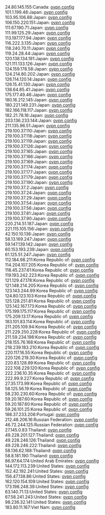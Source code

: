 24.80.145.155:Canada: [ovpn config](vpn/24_80_145_155.ovpn)  
101.1.199.48:Japan: [ovpn config](vpn/101_1_199_48.ovpn)  
103.95.106.88:Japan: [ovpn config](vpn/103_95_106_88.ovpn)  
106.150.220.151:Japan: [ovpn config](vpn/106_150_220_151.ovpn)  
111.67.190.71:Japan: [ovpn config](vpn/111_67_190_71.ovpn)  
111.99.125.29:Japan: [ovpn config](vpn/111_99_125_29.ovpn)  
113.197.177.94:Japan: [ovpn config](vpn/113_197_177_94.ovpn)  
116.222.3.135:Japan: [ovpn config](vpn/116_222_3_135.ovpn)  
118.240.70.11:Japan: [ovpn config](vpn/118_240_70_11.ovpn)  
119.24.28.44:Japan: [ovpn config](vpn/119_24_28_44.ovpn)  
120.138.134.191:Japan: [ovpn config](vpn/120_138_134_191.ovpn)  
121.111.133.126:Japan: [ovpn config](vpn/121_111_133_126.ovpn)  
124.159.178.58:Japan: [ovpn config](vpn/124_159_178_58.ovpn)  
124.214.80.202:Japan: [ovpn config](vpn/124_214_80_202.ovpn)  
126.114.120.14:Japan: [ovpn config](vpn/126_114_120_14.ovpn)  
126.15.41.130:Japan: [ovpn config](vpn/126_15_41_130.ovpn)  
138.64.85.41:Japan: [ovpn config](vpn/138_64_85_41.ovpn)  
175.177.49.46:Japan: [ovpn config](vpn/175_177_49_46.ovpn)  
180.16.212.145:Japan: [ovpn config](vpn/180_16_212_145.ovpn)  
180.221.149.231:Japan: [ovpn config](vpn/180_221_149_231.ovpn)  
182.166.118.117:Japan: [ovpn config](vpn/182_166_118_117.ovpn)  
182.21.78.16:Japan: [ovpn config](vpn/182_21_78_16.ovpn)  
203.136.233.144:Japan: [ovpn config](vpn/203_136_233_144.ovpn)  
211.135.96.51:Japan: [ovpn config](vpn/211_135_96_51.ovpn)  
219.100.37.110:Japan: [ovpn config](vpn/219_100_37_110.ovpn)  
219.100.37.118:Japan: [ovpn config](vpn/219_100_37_118.ovpn)  
219.100.37.119:Japan: [ovpn config](vpn/219_100_37_119.ovpn)  
219.100.37.126:Japan: [ovpn config](vpn/219_100_37_126.ovpn)  
219.100.37.165:Japan: [ovpn config](vpn/219_100_37_165.ovpn)  
219.100.37.166:Japan: [ovpn config](vpn/219_100_37_166.ovpn)  
219.100.37.169:Japan: [ovpn config](vpn/219_100_37_169.ovpn)  
219.100.37.174:Japan: [ovpn config](vpn/219_100_37_174.ovpn)  
219.100.37.177:Japan: [ovpn config](vpn/219_100_37_177.ovpn)  
219.100.37.179:Japan: [ovpn config](vpn/219_100_37_179.ovpn)  
219.100.37.190:Japan: [ovpn config](vpn/219_100_37_190.ovpn)  
219.100.37.2:Japan: [ovpn config](vpn/219_100_37_2.ovpn)  
219.100.37.24:Japan: [ovpn config](vpn/219_100_37_24.ovpn)  
219.100.37.29:Japan: [ovpn config](vpn/219_100_37_29.ovpn)  
219.100.37.54:Japan: [ovpn config](vpn/219_100_37_54.ovpn)  
219.100.37.56:Japan: [ovpn config](vpn/219_100_37_56.ovpn)  
219.100.37.81:Japan: [ovpn config](vpn/219_100_37_81.ovpn)  
219.100.37.90:Japan: [ovpn config](vpn/219_100_37_90.ovpn)  
220.214.51.187:Japan: [ovpn config](vpn/220_214_51_187.ovpn)  
221.115.105.156:Japan: [ovpn config](vpn/221_115_105_156.ovpn)  
42.150.10.136:Japan: [ovpn config](vpn/42_150_10_136.ovpn)  
58.13.169.247:Japan: [ovpn config](vpn/58_13_169_247.ovpn)  
59.147.139.142:Japan: [ovpn config](vpn/59_147_139_142.ovpn)  
60.153.193.239:Japan: [ovpn config](vpn/60_153_193_239.ovpn)  
61.125.51.247:Japan: [ovpn config](vpn/61_125_51_247.ovpn)  
112.184.98.211:Korea Republic of: [ovpn config](vpn/112_184_98_211.ovpn)  
114.204.107.205:Korea Republic of: [ovpn config](vpn/114_204_107_205.ovpn)  
118.45.237.61:Korea Republic of: [ovpn config](vpn/118_45_237_61.ovpn)  
119.193.242.223:Korea Republic of: [ovpn config](vpn/119_193_242_223.ovpn)  
121.129.47.178:Korea Republic of: [ovpn config](vpn/121_129_47_178.ovpn)  
121.148.214.205:Korea Republic of: [ovpn config](vpn/121_148_214_205.ovpn)  
123.143.244.99:Korea Republic of: [ovpn config](vpn/123_143_244_99.ovpn)  
124.80.123.103:Korea Republic of: [ovpn config](vpn/124_80_123_103.ovpn)  
125.128.251.81:Korea Republic of: [ovpn config](vpn/125_128_251_81.ovpn)  
125.142.167.173:Korea Republic of: [ovpn config](vpn/125_142_167_173.ovpn)  
175.199.175.117:Korea Republic of: [ovpn config](vpn/175_199_175_117.ovpn)  
175.209.13.17:Korea Republic of: [ovpn config](vpn/175_209_13_17.ovpn)  
183.101.83.114:Korea Republic of: [ovpn config](vpn/183_101_83_114.ovpn)  
211.205.109.94:Korea Republic of: [ovpn config](vpn/211_205_109_94.ovpn)  
211.229.250.228:Korea Republic of: [ovpn config](vpn/211_229_250_228.ovpn)  
211.59.234.198:Korea Republic of: [ovpn config](vpn/211_59_234_198.ovpn)  
218.155.76.168:Korea Republic of: [ovpn config](vpn/218_155_76_168.ovpn)  
218.239.183.210:Korea Republic of: [ovpn config](vpn/218_239_183_210.ovpn)  
220.117.16.55:Korea Republic of: [ovpn config](vpn/220_117_16_55.ovpn)  
220.126.219.30:Korea Republic of: [ovpn config](vpn/220_126_219_30.ovpn)  
220.83.128.89:Korea Republic of: [ovpn config](vpn/220_83_128_89.ovpn)  
222.108.229.120:Korea Republic of: [ovpn config](vpn/222_108_229_120.ovpn)  
222.236.10.35:Korea Republic of: [ovpn config](vpn/222_236_10_35.ovpn)  
222.99.9.227:Korea Republic of: [ovpn config](vpn/222_99_9_227.ovpn)  
27.35.173.99:Korea Republic of: [ovpn config](vpn/27_35_173_99.ovpn)  
58.125.56.19:Korea Republic of: [ovpn config](vpn/58_125_56_19.ovpn)  
58.230.230.60:Korea Republic of: [ovpn config](vpn/58_230_230_60.ovpn)  
59.20.187.60:Korea Republic of: [ovpn config](vpn/59_20_187_60.ovpn)  
59.20.187.60:Korea Republic of: [ovpn config](vpn/59_20_187_60.ovpn)  
59.26.101.25:Korea Republic of: [ovpn config](vpn/59_26_101_25.ovpn)  
188.37.233.208:Portugal: [ovpn config](vpn/188_37_233_208.ovpn)  
212.48.206.16:Russian Federation: [ovpn config](vpn/212_48_206_16.ovpn)  
46.72.244.125:Russian Federation: [ovpn config](vpn/46_72_244_125.ovpn)  
27.145.0.83:Thailand: [ovpn config](vpn/27_145_0_83.ovpn)  
49.228.201.127:Thailand: [ovpn config](vpn/49_228_201_127.ovpn)  
49.228.246.126:Thailand: [ovpn config](vpn/49_228_246_126.ovpn)  
49.228.246.222:Thailand: [ovpn config](vpn/49_228_246_222.ovpn)  
58.136.62.168:Thailand: [ovpn config](vpn/58_136_62_168.ovpn)  
58.8.181.190:Thailand: [ovpn config](vpn/58_8_181_190.ovpn)  
86.97.64.174:United Arab Emirates: [ovpn config](vpn/86_97_64_174.ovpn)  
144.172.113.239:United States: [ovpn config](vpn/144_172_113_239.ovpn)  
152.42.192.241:United States: [ovpn config](vpn/152_42_192_241.ovpn)  
156.47.138.86:United States: [ovpn config](vpn/156_47_138_86.ovpn)  
162.120.154.109:United States: [ovpn config](vpn/162_120_154_109.ovpn)  
173.198.248.39:United States: [ovpn config](vpn/173_198_248_39.ovpn)  
63.140.71.13:United States: [ovpn config](vpn/63_140_71_13.ovpn)  
67.58.241.243:United States: [ovpn config](vpn/67_58_241_243.ovpn)  
98.236.32.141:United States: [ovpn config](vpn/98_236_32_141.ovpn)  
183.80.11.167:Viet Nam: [ovpn config](vpn/183_80_11_167.ovpn)  
